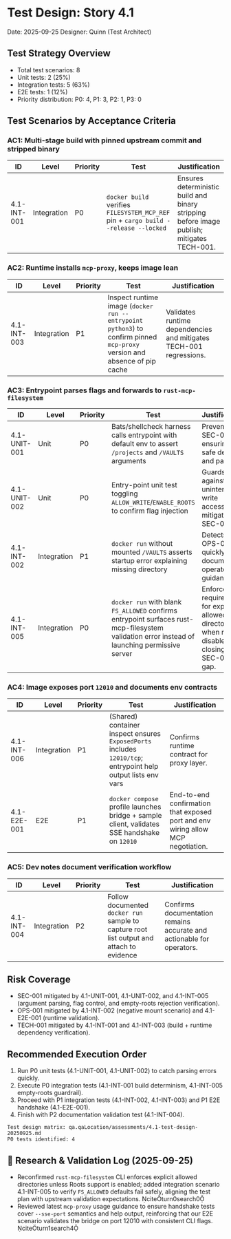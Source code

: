 # Test Design: Story 4.1

Date: 2025-09-25
Designer: Quinn (Test Architect)

## Test Strategy Overview

- Total test scenarios: 8
- Unit tests: 2 (25%)
- Integration tests: 5 (63%)
- E2E tests: 1 (12%)
- Priority distribution: P0: 4, P1: 3, P2: 1, P3: 0

## Test Scenarios by Acceptance Criteria

### AC1: Multi-stage build with pinned upstream commit and stripped binary

| ID             | Level       | Priority | Test                                                           | Justification                                                                                 |
| -------------- | ----------- | -------- | -------------------------------------------------------------- | --------------------------------------------------------------------------------------------- |
| 4.1-INT-001    | Integration | P0       | `docker build` verifies `FILESYSTEM_MCP_REF` pin + `cargo build --release --locked` | Ensures deterministic build and binary stripping before image publish; mitigates TECH-001. |

### AC2: Runtime installs `mcp-proxy`, keeps image lean

| ID             | Level       | Priority | Test                                                           | Justification                                                                                 |
| -------------- | ----------- | -------- | -------------------------------------------------------------- | --------------------------------------------------------------------------------------------- |
| 4.1-INT-003    | Integration | P1       | Inspect runtime image (`docker run --entrypoint python3`) to confirm pinned `mcp-proxy` version and absence of pip cache | Validates runtime dependencies and mitigates TECH-001 regressions. |

### AC3: Entrypoint parses flags and forwards to `rust-mcp-filesystem`

| ID             | Level       | Priority | Test                                                           | Justification                                                                                 |
| -------------- | ----------- | -------- | -------------------------------------------------------------- | --------------------------------------------------------------------------------------------- |
| 4.1-UNIT-001   | Unit        | P0       | Bats/shellcheck harness calls entrypoint with default env to assert `/projects` and `/VAULTS` arguments | Prevents SEC-001 by ensuring safe defaults and parsing. |
| 4.1-UNIT-002   | Unit        | P0       | Entry-point unit test toggling `ALLOW_WRITE`/`ENABLE_ROOTS` to confirm flag injection | Guards against unintended write access; mitigates SEC-001. |
| 4.1-INT-002    | Integration | P1       | `docker run` without mounted `/VAULTS` asserts startup error explaining missing directory | Detects OPS-001 quickly and documents operator guidance. |
| 4.1-INT-005    | Integration | P0       | `docker run` with blank `FS_ALLOWED` confirms entrypoint surfaces rust-mcp-filesystem validation error instead of launching permissive server | Enforces CLI requirement for explicit allowed directories when roots disabled, closing SEC-001 gap. |

### AC4: Image exposes port `12010` and documents env contracts

| ID             | Level       | Priority | Test                                                           | Justification                                                                                 |
| -------------- | ----------- | -------- | -------------------------------------------------------------- | --------------------------------------------------------------------------------------------- |
| 4.1-INT-006    | Integration | P1       | (Shared) container inspect ensures `ExposedPorts` includes `12010/tcp`; entrypoint help output lists env vars | Confirms runtime contract for proxy layer. |
| 4.1-E2E-001    | E2E         | P1       | `docker compose` profile launches bridge + sample client, validates SSE handshake on `12010` | End-to-end confirmation that exposed port and env wiring allow MCP negotiation. |

### AC5: Dev notes document verification workflow

| ID             | Level       | Priority | Test                                                           | Justification                                                                                 |
| -------------- | ----------- | -------- | -------------------------------------------------------------- | --------------------------------------------------------------------------------------------- |
| 4.1-INT-004    | Integration | P2       | Follow documented `docker run` sample to capture root list output and attach to evidence | Confirms documentation remains accurate and actionable for operators. |

## Risk Coverage

- SEC-001 mitigated by 4.1-UNIT-001, 4.1-UNIT-002, and 4.1-INT-005 (argument parsing, flag control, and empty-roots rejection verification).
- OPS-001 mitigated by 4.1-INT-002 (negative mount scenario) and 4.1-E2E-001 (runtime validation).
- TECH-001 mitigated by 4.1-INT-001 and 4.1-INT-003 (build + runtime dependency verification).

## Recommended Execution Order

1. Run P0 unit tests (4.1-UNIT-001, 4.1-UNIT-002) to catch parsing errors quickly.
2. Execute P0 integration tests (4.1-INT-001 build determinism, 4.1-INT-005 empty-roots guardrail).
3. Proceed with P1 integration tests (4.1-INT-002, 4.1-INT-003) and P1 E2E handshake (4.1-E2E-001).
4. Finish with P2 documentation validation test (4.1-INT-004).

```
Test design matrix: qa.qaLocation/assessments/4.1-test-design-20250925.md
P0 tests identified: 4
```

## 🔬 Research & Validation Log (2025-09-25)

- Reconfirmed `rust-mcp-filesystem` CLI enforces explicit allowed directories unless Roots support is enabled; added integration scenario 4.1-INT-005 to verify `FS_ALLOWED` defaults fail safely, aligning the test plan with upstream validation expectations. citeturn0search0
- Reviewed latest `mcp-proxy` usage guidance to ensure handshake tests cover `--sse-port` semantics and help output, reinforcing that our E2E scenario validates the bridge on port 12010 with consistent CLI flags. citeturn1search4
